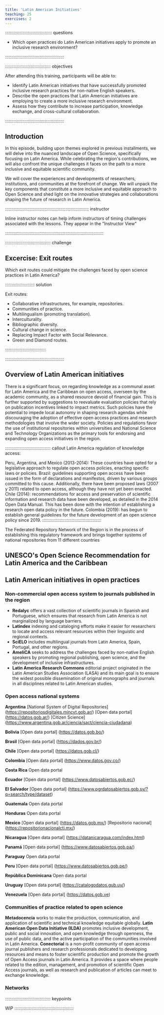 ```yaml
---
title: 'Latin American Initiatives'
teaching: 25
exercises: 2
---
```


:::::::::::::::::::::::::::::::::::::: questions 

- Which open practices do Latin American initiatives apply to promote an inclusive research environment?

::::::::::::::::::::::::::::::::::::::::::::::::

::::::::::::::::::::::::::::::::::::: objectives

After attending this training, participants will be able to:

- Identify Latin American initiatives that have successfully promoted inclusive research practices for non-native English speakers.
- Describe the open practices that Latin American initiatives are employing to create a more inclusive research environment.
- Assess how they contribute to increase participation, knowledge exchange, and cross-cultural collaboration.


::::::::::::::::::::::::::::::::::::::::::::::::

## Introduction

In this episode, building upon themes explored in previous installments, we will delve into the nuanced landscape of Open Science, specifically focusing on Latin America. While celebrating the region's contributions, we will also confront the unique challenges it faces on the path to a more inclusive and equitable scientific community.

We will cover the experiences and developments of researchers, institutions, and communities at the forefront of change. We will unpack the key components that constitute a more inclusive and equitable approach to Open Science and shed light on the innovative strategies and collaborations shaping the future of research in Latin America. 

:::::::::::::::::::::::::::::::::::::::::::::::::::::::::::::::::::: instructor

Inline instructor notes can help inform instructors of timing challenges
associated with the lessons. They appear in the "Instructor View"

::::::::::::::::::::::::::::::::::::::::::::::::::::::::::::::::::::::::::::::::

::::::::::::::::::::::::::::::::::::: challenge 

## Excercise: Exit routes


Which exit routes could mitigate the challenges faced by open science practices in Latin America?

:::::::::::::::::::::::: solution 

Exit routes:

- Collaborative infrastructures, for example, repositories.
- Communities of practice.
- Multilingualism (promoting translation).
- Interculturality.
- Bibliographic diversity.
- Cultural change in science.
- Replacing Impact Factor with Social Relevance.
- Green and Diamond routes.

:::::::::::::::::::::::::::::::::

::::::::::::::::::::::::::::::::::::::::::::::::

## Overview of Latin American initiatives

There is a significant focus, on regarding knowledge as a communal asset for Latin America and the Caribbean on open access, overseen by the academic community, as a shared resource devoid of financial gain. This is further supported by suggestions to reevaluate evaluation policies that rely on publication incentives linked to impact metrics. Such policies have the potential to impede local autonomy in shaping research agendas while discouraging the adoption of effective open access practices and research methodologies that involve the wider society. Policies and regulations favor the use of institutional repositories within universities and National Science and Technology Organizations as the primary tools for endorsing and expanding open access initiatives in the region. 

::::::::::::::::::::::::::::::::::::: callout
Latin America regulation of knowledge access: 
 
Peru, Argentina, and Mexico (2013-2014): These countries have opted for a legislative approach to regulate open access policies, enacting specific laws or policies.
Brazil: guidelines supporting open access have been issued in the form of declarations and manifestos, driven by various groups committed to this cause. Additionally, there have been proposed laws (2007 y 2011) related to open access, although they have not yet been enacted.
Chile (2014): recommendations for access and preservation of scientific information and research data have been developed, as detailed in the 2014 Open Data Manual. This has been done with the intention of establishing a research open data policy in the future.
Colombia (2019): has begun to establish general guidelines for the future development of an open science policy since 2019.
::::::::::::::::::::::::::::::::::::::::::::::::

The Federated Repository Network of the Region is in the process of establishing this regulatory framework and brings together systems of national repositories from 11 different countries

## UNESCO's Open Science Recommendation for Latin America and the Caribbean

## Latin American initiatives in open practices

### Non-commercial open access system to journals published in the region
- **Redalyc** offers a vast collection of scientific journals in Spanish and Portuguese, which ensures that research from Latin America is not marginalized by language barriers. 
- **Latindex** indexing and cataloging efforts make it easier for researchers to locate and access relevant resources within their linguistic and regional contexts.
- **SciELO**  includes multilingual journals from Latin America, Spain, Portugal, and other regions.
- **AmeliCA** seeks to address the challenges faced by non-native English speakers by promoting regional publishing, open science, and the development of inclusive infrastructures.
- **Latin America Research Commons** editorial project originated in the Latin American Studies Association (LASA) and its main goal is to ensure the widest possible dissemination of original monographs and journals in all disciplines related to Latin American studies. 

### Open access national systems

**Argentina**
[National System of Digital Repositories] (https://repositoriosdigitales.mincyt.gob.ar/) 
[Open data portal] (https://datos.gob.ar/)
[Citizen Science] (https://www.argentina.gob.ar/ciencia/sact/ciencia-ciudadana)

**Bolivia**
[Open data portal] (https://datos.gob.bo/)

**Brasil**
[Open data portal] (https://dados.gov.br/)

**Chile**
[Open data portal] (https://datos.gob.cl/)

**Colombia**
[Open data portal] (https://www.datos.gov.co/) 

**Costa Rica**
Open data portal 

**Ecuador**
[Open data portal] (https://www.datosabiertos.gob.ec/)

**El Salvador**
[Open data portal] (https://www.pgrdatosabiertos.gob.sv/?q=search/type/dataset)

**Guatemala**
Open data portal 

**Honduras**
Open data portal

**Mexico**
[Open data portal] (https://datos.gob.mx/)
[Repositorio nacional] (https://repositorionacionalcti.mx/)

**Nicaragua**
[Open data portal] (https://datanicaragua.com/index.html)

**Panamá**
[Open data portal] (https://www.datosabiertos.gob.pa/)

**Paraguay** 
Open data portal

**Peru**
[Open data portal] (https://www.datosabiertos.gob.pe/) 

**República Dominicana**
Open data portal

**Uruguay**
[Open data portal] (https://catalogodatos.gub.uy/)

**Venezuela**
[Open data portal] (https://datos.gob.ve)

### Communities of practice related to open science

**Metadocencia** works to make the production, communication, and application of scientific and technical knowledge equitable globally.
**Latin American Open Data Initiative (ILDA)** promotes inclusive development, public and social innovation, and open knowledge through openness, the use of public data, and the active participation of the communities involved in Latin America.
**Conectorial** is a non-profit community of open access journal publishers and research professionals dedicated to developing resources and means to foster scientific production and promote the growth of Open Access journals in Latin America. It provides a space where people related to the edition, management, and promotion of scientific Open Access journals, as well as research and publication of articles can meet to exchange knowledge.


### Networks


::::::::::::::::::::::::::::::::::::: keypoints 

WIP
::::::::::::::::::::::::::::::::::::::::::::::::

